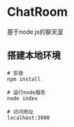 # ChatRoom
基于node.js的聊天室

## 搭建本地环境

``` 
# 安装
npm install

# 运行node服务
node index

# 访问地址
localhost:3000
```